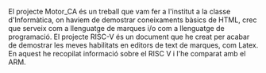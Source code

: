 El projecte Motor_CA és un treball que vam fer a l'institut a la classe d'Informàtica, on haviem de demostrar coneixaments bàsics de HTML, crec que serveix com a llenguatge de marques i/o com a llenguatge de programació.
El projecte RISC-V és un document que he creat per acabar de demostrar les meves habilitats en editors de text de marques, com Latex. En aquest he recopilat informació sobre el RISC V i l'he comparat amb el ARM.
